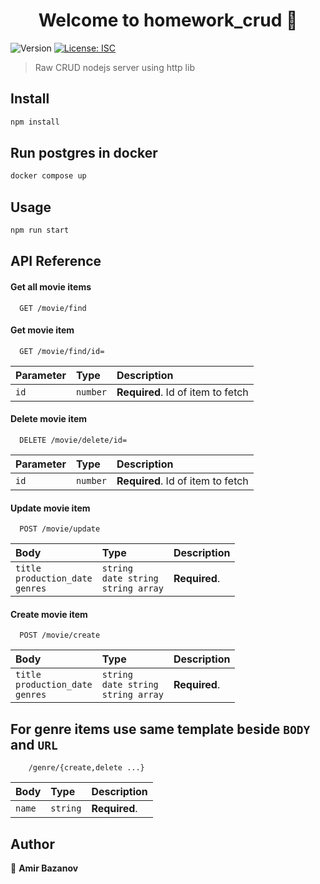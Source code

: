 <h1 align="center">Welcome to homework_crud 👋</h1>
<p>
  <img alt="Version" src="https://img.shields.io/badge/version-1.0.0-blue.svg?cacheSeconds=2592000" />
  <a href="#" target="_blank">
    <img alt="License: ISC" src="https://img.shields.io/badge/License-ISC-yellow.svg" />
  </a>
</p>

> Raw CRUD nodejs server using http lib

## Install

```sh
npm install
```

## Run postgres in docker

```sh
docker compose up
```

## Usage

```sh
npm run start
```


## API Reference

#### Get all movie items

``` 
  GET /movie/find
```

#### Get movie item

``` 
  GET /movie/find/id=
```

| Parameter | Type     | Description                       |
| :-------- |:---------| :-------------------------------- |
| `id`      | `number` | **Required**. Id of item to fetch |

#### Delete movie item

``` 
  DELETE /movie/delete/id=
```

| Parameter | Type     | Description                       |
| :-------- |:---------| :-------------------------------- |
| `id`      | `number` | **Required**. Id of item to fetch |

#### Update movie item

``` 
  POST /movie/update
```

| Body                                      | Type                                          | Description                       |
|:------------------------------------------|:----------------------------------------------| :-------------------------------- |
| `title`<br/>`production_date`<br/>`genres` | `string`<br/>`date string`<br/>`string array` | **Required**.  |

#### Create movie item

``` 
  POST /movie/create
```

| Body                                      | Type                                          | Description                       |
|:------------------------------------------|:----------------------------------------------| :-------------------------------- |
| `title`<br/>`production_date`<br/>`genres` | `string`<br/>`date string`<br/>`string array` | **Required**.  |

## For genre items use same template beside `BODY` and `URL`

``` 
    /genre/{create,delete ...}
```
| Body                                      | Type                                          | Description                       |
|:------------------------------------------|:----------------------------------------------| :-------------------------------- |
| `name` | `string` | **Required**.  |

## Author

👤 **Amir Bazanov**


